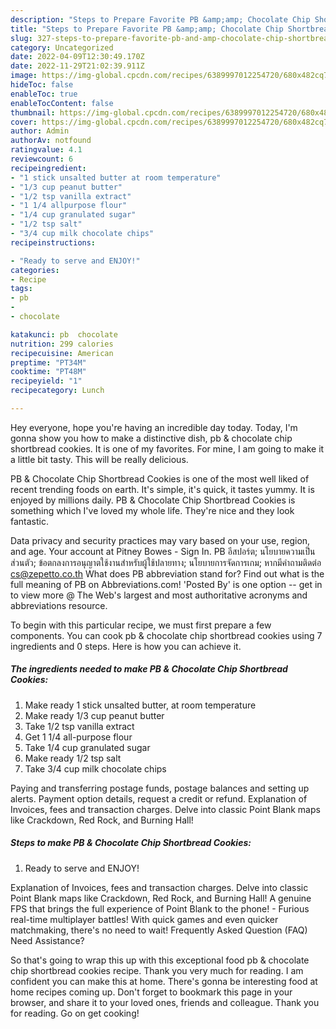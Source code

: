 ```yaml
---
description: "Steps to Prepare Favorite PB &amp;amp; Chocolate Chip Shortbread Cookies"
title: "Steps to Prepare Favorite PB &amp;amp; Chocolate Chip Shortbread Cookies"
slug: 327-steps-to-prepare-favorite-pb-and-amp-chocolate-chip-shortbread-cookies
category: Uncategorized
date: 2022-04-09T12:30:49.170Z
date: 2022-11-29T21:02:39.911Z
image: https://img-global.cpcdn.com/recipes/6389997012254720/680x482cq70/pb-chocolate-chip-shortbread-cookies-recipe-main-photo.jpg
hideToc: false
enableToc: true
enableTocContent: false
thumbnail: https://img-global.cpcdn.com/recipes/6389997012254720/680x482cq70/pb-chocolate-chip-shortbread-cookies-recipe-main-photo.jpg
cover: https://img-global.cpcdn.com/recipes/6389997012254720/680x482cq70/pb-chocolate-chip-shortbread-cookies-recipe-main-photo.jpg
author: Admin
authorAv: notfound
ratingvalue: 4.1
reviewcount: 6
recipeingredient:
- "1 stick unsalted butter at room temperature"
- "1/3 cup peanut butter"
- "1/2 tsp vanilla extract"
- "1 1/4 allpurpose flour"
- "1/4 cup granulated sugar"
- "1/2 tsp salt"
- "3/4 cup milk chocolate chips"
recipeinstructions:

- "Ready to serve and ENJOY!"
categories:
- Recipe
tags:
- pb
- 
- chocolate

katakunci: pb  chocolate 
nutrition: 299 calories
recipecuisine: American
preptime: "PT34M"
cooktime: "PT48M"
recipeyield: "1"
recipecategory: Lunch

---
```



Hey everyone, hope you're having an incredible day today. Today, I'm gonna show you how to make a distinctive dish, pb &amp; chocolate chip shortbread cookies. It is one of my favorites. For mine, I am going to make it a little bit tasty. This will be really delicious.

PB &amp; Chocolate Chip Shortbread Cookies is one of the most well liked of recent trending foods on earth. It's simple, it's quick, it tastes yummy. It is enjoyed by millions daily. PB &amp; Chocolate Chip Shortbread Cookies is something which I've loved my whole life. They're nice and they look fantastic.

Data privacy and security practices may vary based on your use, region, and age. Your account at Pitney Bowes - Sign In. PB อีสปอร์ต; นโยบายความเป็นส่วนตัว; ข้อตกลงการอนุญาตใช้งานสำหรับผู้ใช้ปลายทาง; นโยบายการจัดการเกม; หากมีคำถามติดต่อ cs@zepetto.co.th What does PB abbreviation stand for? Find out what is the full meaning of PB on Abbreviations.com! &#39;Posted By&#39; is one option -- get in to view more @ The Web&#39;s largest and most authoritative acronyms and abbreviations resource.


To begin with this particular recipe, we must first prepare a few components. You can cook pb &amp; chocolate chip shortbread cookies using 7 ingredients and 0 steps. Here is how you can achieve it.

<!--inarticleads1-->

##### The ingredients needed to make PB &amp; Chocolate Chip Shortbread Cookies:

1. Make ready 1 stick unsalted butter, at room temperature
1. Make ready 1/3 cup peanut butter
1. Take 1/2 tsp vanilla extract
1. Get 1 1/4 all-purpose flour
1. Take 1/4 cup granulated sugar
1. Make ready 1/2 tsp salt
1. Take 3/4 cup milk chocolate chips


Paying and transferring postage funds, postage balances and setting up alerts. Payment option details, request a credit or refund. Explanation of Invoices, fees and transaction charges. Delve into classic Point Blank maps like Crackdown, Red Rock, and Burning Hall! 

<!--inarticleads2-->

##### Steps to make PB &amp; Chocolate Chip Shortbread Cookies:


1. Ready to serve and ENJOY!

Explanation of Invoices, fees and transaction charges. Delve into classic Point Blank maps like Crackdown, Red Rock, and Burning Hall! A genuine FPS that brings the full experience of Point Blank to the phone! - Furious real-time multiplayer battles! With quick games and even quicker matchmaking, there&#39;s no need to wait! Frequently Asked Question (FAQ) Need Assistance? 

So that's going to wrap this up with this exceptional food pb &amp; chocolate chip shortbread cookies recipe. Thank you very much for reading. I am confident you can make this at home. There's gonna be interesting food at home recipes coming up. Don't forget to bookmark this page in your browser, and share it to your loved ones, friends and colleague. Thank you for reading. Go on get cooking!
